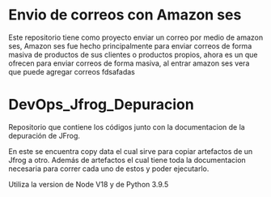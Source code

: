 # Envio de correos con Amazon ses
Este repositorio tiene como proyecto enviar un correo por medio de amazon ses, Amazon ses fue hecho principalmente para enviar correos de forma masiva de productos de sus clientes o productos propios, 
ahora es un que ofrecen para enviar correos de forma masiva, al entrar amazon ses vera que puede agregar correos
fdsafadas

# DevOps_Jfrog_Depuracion
Repositorio que contiene los códigos junto con la documentacion de la depuración de JFrog.

En este se encuentra copy data el cual sirve para copiar artefactos de un Jfrog a otro. Además de artefactos el cual tiene toda la documentacion necesaria para correr cada uno de estos y poder ejecutarlo.

Utiliza la version de Node V18 y de Python 3.9.5
